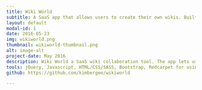 ```yaml
---
title: Wiki World
subtitle: A SaaS app that allows users to create their own wikis. Built with RoR.
layout: default
modal-id: 1
date: 2016-05-23
img: wikiworld.png
thumbnail: wikiworld-thumbnail.png
alt: image-alt
project-date: May 2016
description: Wiki World a SaaS wiki collaboration tool. The app lets users create their own wikis and collab on other users' wikis. As a standard user, you can create and edit public wikis. A premium user can create private wikis and add collaborators. You can also just browse public wikis as a guest. Users can upgrade & downgrade easily and create/edit wikis using Markdown.
tools: jQuery, Javascript, HTML/CSS/SASS, Bootstrap, Redcarpet for using Markdown, Stripe for credit card payments, Devise library for user authentication, Pundit library for authorizations, SQLite3 for development & PostgreSQL for production
github: https://github.com/kimbergee/wikiworld

---
```

